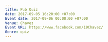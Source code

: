 ```yaml
---
title: Pub Quiz
date: 2017-09-05 16:20:00 +07:00
Event date: 2017-09-06 00:00:00 +07:00
Venue: Chavez
Event URL: https://www.facebook.com/19Chavez/
Genre: quiz
---
```


